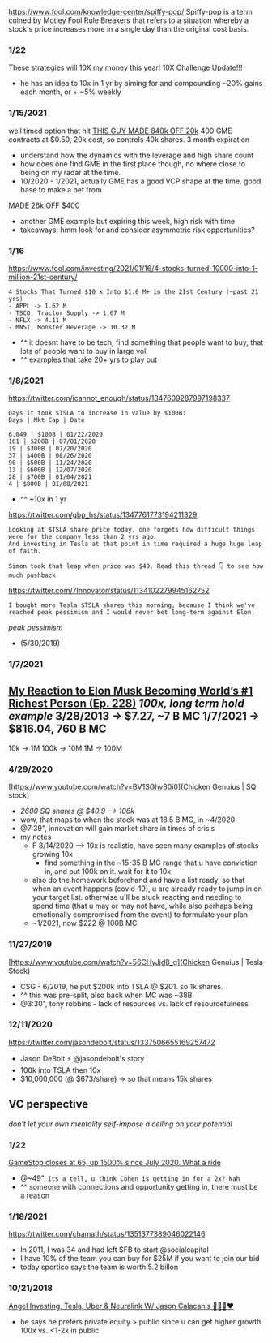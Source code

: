 

https://www.fool.com/knowledge-center/spiffy-pop/
Spiffy-pop is a term coined by Motley Fool Rule Breakers that refers to a situation whereby
a stock's price increases more in a single day than the original cost basis.



### 1/22
[These strategies will 10X my money this year! 10X Challenge Update!!!](https://www.youtube.com/watch?v=BfWHWZKlNcA)
- he has an idea to 10x in 1 yr by aiming for and compounding ~20% gains each month, or + ~5% weekly


### 1/15/2021
well timed option that hit
[THIS GUY MADE 840k OFF 20k](https://www.youtube.com/watch?v=ukHgdEkY0Os)
400 GME contracts at $0.50, 20k cost, so controls 40k shares. 3 month expiration
- understand how the dynamics with the leverage and high share count
- how does one find GME in the first place though, no where close to being on my radar at the time.
- 10/2020 - 1/2021, actually GME has a good VCP shape at the time. good base to make a bet from

[MADE 26k OFF $400](https://www.youtube.com/watch?v=g49YrKk324o)
- another GME example but expiring this week, high risk with time
- takeaways: hmm look for and consider asymmetric risk opportunities?


### 1/16
https://www.fool.com/investing/2021/01/16/4-stocks-turned-10000-into-1-million-21st-century/
```
4 Stocks That Turned $10 k Into $1.6 M+ in the 21st Century (~past 21 yrs)
- APPL -> 1.62 M
- TSCO, Tractor Supply -> 1.67 M
- NFLX -> 4.11 M
- MNST, Monster Beverage -> 10.32 M
```
- ^^ it doesnt have to be tech, find something that people want to buy, that lots of people want to buy in large vol.
- ^^ examples that take 20+ yrs to play out


### 1/8/2021
https://twitter.com/icannot_enough/status/1347609287997198337
```
Days it took $TSLA to increase in value by $100B:
Days | Mkt Cap | Date

6,049 | $100B | 01/22/2020
161 | $200B | 07/01/2020
19 | $300B | 07/20/2020
37 | $400B | 08/26/2020
90 | $500B | 11/24/2020
13 | $600B | 12/07/2020
28 | $700B | 01/04/2021
4 | $800B | 01/08/2021
```
- ^^ ~10x in 1 yr

https://twitter.com/gbp_hs/status/1347761773194211329
```
Looking at $TSLA share price today, one forgets how difficult things were for the company less than 2 yrs ago.
And investing in Tesla at that point in time required a huge huge leap of faith.

Simon took that leap when price was $40. Read this thread 👇 to see how much pushback
```
https://twitter.com/7Innovator/status/1134102279945162752
```
I bought more Tesla $TSLA shares this morning, because I think we've reached peak pessimism and I would never bet long-term against Elon.
```
*peak pessimism*
- (5/30/2019)


### 1/7/2021
[My Reaction to Elon Musk Becoming World’s #1 Richest Person (Ep. 228)](https://youtu.be/RFc_kXyUMpg?t=711)
*100x, long term hold example*
3/28/2013 -> $7.27,  ~7 B MC
1/7/2021 -> $816.04, 760 B MC
-----------------------------
10k -> 1M
100k -> 10M
1M -> 100M


### 4/29/2020
[https://www.youtube.com/watch?v=BV1SGhv80i0](Chicken Genuius | SQ stock)
- *2600 SQ shares @ $40.9 --> 106k*
- wow, that maps to when the stock was at 18.5 B MC, in ~4/2020
- @7:39", innovation will gain market share in times of crisis
- my notes
  - F 8/14/2020 --> 10x is realistic, have seen many examples of stocks growing 10x
	- find something in the ~15-35 B MC range that u have conviction in, and put 100k on it. wait for it to 10x
  - also do the homework beforehand and have a list ready, so that when an event happens (covid-19), u are already ready to jump in on your target list. otherwise u'll be stuck reacting and needing to spend time (that u may or may not have, while also perhaps being emotionally compromised from the event) to formulate your plan
  - ~1/2021, now $222 @ 100B MC


### 11/27/2019
[https://www.youtube.com/watch?v=56CHyJjd8_g](Chicken Genuius | Tesla Stock)
- CSG - 6/2019, he put $200k into TSLA @ $201. so 1k shares.					
- ^^ this was pre-split, also back when MC was ~38B					
- @3:30", tony robbins - lack of resources vs. lack of resourcefulness					


### 12/11/2020
https://twitter.com/jasondebolt/status/1337506655169257472			
- Jason DeBolt ⚡️ @jasondebolt's story
- 100k into TSLA then 10x						
- $10,000,000 (@ $673/share) -> so that means 15k shares




## VC perspective
*don't let your own mentality self-impose a ceiling on your potential*
### 1/22
[GameStop closes at 65, up 1500% since July 2020. What a ride](https://www.youtube.com/watch?v=bmwx78rF1xo)
- @~49", `Its a tell, u think Cohen is getting in for a 2x? Nah`
- ^^ someone with connections and opportunity getting in, there must be a reason


### 1/18/2021
https://twitter.com/chamath/status/1351377389046022146
- In 2011, I was 34 and had left $FB to start @socialcapital
- I have 10% of the team you can buy for $25M if you want to join our bid
- today sportico says the team is worth 5.2 billon


### 10/21/2018
[Angel Investing, Tesla, Uber & Neuralink W/ Jason Calacanis 🦄🇯🇵❤️](https://www.youtube.com/watch?v=D-LRxNENBFU)
- he says he prefers private equity > public since u can get higher growth 100x vs. <1-2x in public
